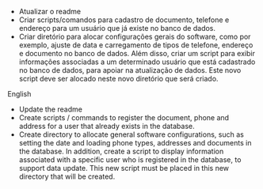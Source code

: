 * Atualizar o readme
* Criar scripts/comandos para cadastro de documento, telefone e endereço para um usuário que já existe no banco de dados.
* Criar diretório para alocar configurações gerais do software, como por exemplo, ajuste de data e carregamento de tipos de telefone, endereço e documento no banco de dados. Além disso, criar um script para exibir informações associadas a um determinado usuário que está cadastrado no banco de dados, para apoiar na atualização de dados. Este novo script deve ser alocado neste novo diretório que será criado.

English

* Update the readme
* Create scripts / commands to register the document, phone and address for a user that already exists in the database.
* Create directory to allocate general software configurations, such as setting the date and loading phone types, addresses and documents in the database. In addition, create a script to display information associated with a specific user who is registered in the database, to support data update. This new script must be placed in this new directory that will be created.
